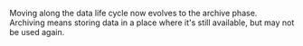 Moving along the data life cycle now evolves to the archive phase. Archiving means storing data in a place where it's still available, but may not be used again.
